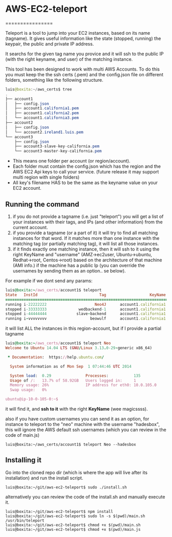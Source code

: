 # AWS-EC2-teleport
================

Teleport is a tool to jump into your EC2 instances, based on its name (tagname). It gives useful information like the state (stopped, running) the keypair, the public and private IP address.

It searchs for the given tag name you provice and it will ssh to the public IP (with the right keyname, and user) of the matching instance.

This tool has been designed to work with multi AWS Accounts. To do this you must keep the the ssh certs (.pem) and the config.json file on different folders, something like the following structure.


``` java
luis@boxita:~/aws_certs$ tree
.
├── account1
│   ├── config.json
│   ├── account1.california1.pem
│   ├── account1.california2.pem
│   └── account1.california3.pem
├── account2
│   ├── config.json
│   └── account2.ireland1.luis.pem
└── account3
    ├── config.json
    ├── account3-slave-key-california.pem
    └── account3-master-key-california.pem
```

* This means one folder per account (or region/account).
* Each folder must contain the config.json which has the region and the AWS EC2 Api keys to call your service. (future release it may support multi region with single folders)
* All key's filename HAS to be the same as the keyname value on your EC2 account.


## Running the command

1. if you do not provide a tagname (i.e. just "teleport") you will get a list of your instances with their tags, and IPs (and other information) from the current account.
2. if you provide a tagname (or a part of it) it will try to find all matching instances for that word. If it matches more than one instance with the matching tag (or partially matching tag), it will list all those instances.
3. if it finds exactly one matching instance, then it will ssh to it using the right KeyName and "username" (AMZ->ec2user, Ubuntu->ubuntu, Redhat->root, Centos->root) based on the architecture of that machine (AMI info.) if the machine has a public Ip (you can override the usernames by sending them as an option.. se below).

For example if we dont send any params:

```ruby
luis@boxita:~/aws_certs/account1$ teleport
State   InstId                           Tag                   KeyName       PrivateIp        PublicIp
=========================================================================================================
running i-22222222                     Neo4J      account1.california1      10.0.105.0     54.45.67.12
stopped i-33333333              wedbackend-1      account1.california1       undefined       undefined
stopped i-44444444             slave-backend      account1.california1       undefined       undefined
running i-vvvvvvvv                   beowulf      account1.california1    10.25.18.251    54.12.202.78
```

it will list ALL the instances in this region-account, but if I provide a partial tagname

```ruby
luis@boxita:~/aws_certs/account1$ teleport Neo
Welcome to Ubuntu 14.04 LTS (GNU/Linux 3.13.0-29-generic x86_64)

 * Documentation:  https://help.ubuntu.com/

  System information as of Mon Sep  1 07:44:46 UTC 2014

  System load:  0.29               Processes:           135
  Usage of /:   13.7% of 58.92GB   Users logged in:     1
  Memory usage: 26%                IP address for eth0: 10.0.105.0
  Swap usage:   0%

ubuntu@ip-10-0-105-0:~$
```

it will find it, and __ssh to it__ with the right __KeyName__ (wee magicssss).

also if you have custom usernames you can send it as an option, for instance to teleport to the "neo" machine with the username "hadesbox", this will ignore the AWS default ssh usernames (which you can review in the code of main.js)

```
luis@boxita:~/aws_certs/account1$ teleport Neo --hadesbox
```

## Installing it

Go into the cloned repo dir (which is where the app will live after its installation) and run the install script.
```
luis@boxita:~/git/aws-ec2-teleport$ sudo ./install.sh
```

alternatively you can review the code of the install.sh and manually execute it.

```
luis@boxita:~/git/aws-ec2-teleport$ npm install
luis@boxita:~/git/aws-ec2-teleport$ sudo ln -s $(pwd)/main.sh /usr/bin/teleport
luis@boxita:~/git/aws-ec2-teleport$ chmod +x $(pwd)/main.sh
luis@boxita:~/git/aws-ec2-teleport$ chmod +x $(pwd)/main.js
```
